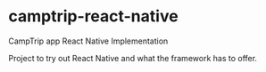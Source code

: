 # camptrip-react-native
CampTrip app React Native Implementation

Project to try out React Native and what the framework has to offer. 
